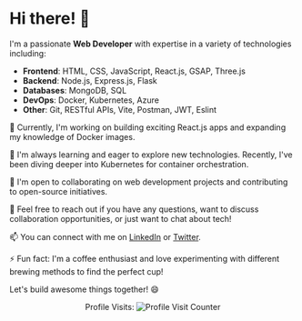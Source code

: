 # Hi there! 👋

I'm a passionate **Web Developer** with expertise in a variety of technologies including:

- **Frontend**: HTML, CSS, JavaScript, React.js, GSAP, Three.js
- **Backend**: Node.js, Express.js, Flask
- **Databases**: MongoDB, SQL
- **DevOps**: Docker, Kubernetes, Azure
- **Other**: Git, RESTful APIs, Vite, Postman, JWT, Eslint

🔭 Currently, I'm working on building exciting React.js apps and expanding my knowledge of Docker images.

🌱 I'm always learning and eager to explore new technologies. Recently, I've been diving deeper into Kubernetes for container orchestration.

👯 I'm open to collaborating on web development projects and contributing to open-source initiatives.

💬 Feel free to reach out if you have any questions, want to discuss collaboration opportunities, or just want to chat about tech!

📫 You can connect with me on [LinkedIn](https://www.linkedin.com/in/imshivam1/) or [Twitter](https://twitter.com/imshivam0123).

⚡ Fun fact: I'm a coffee enthusiast and love experimenting with different brewing methods to find the perfect cup!

Let's build awesome things together! 😄

<p align="center">
  Profile Visits: 
  <img src="https://hits.seeyoufarm.com/api/count/incr/badge.svg?url=https%3A%2F%2Fgithub.com%2FImshivam1&count_bg=%2379C83D&title_bg=%23555555&icon=&icon_color=%23E7E7E7&title=Profile+Visits&edge_flat=false" alt="Profile Visit Counter">
</p>


